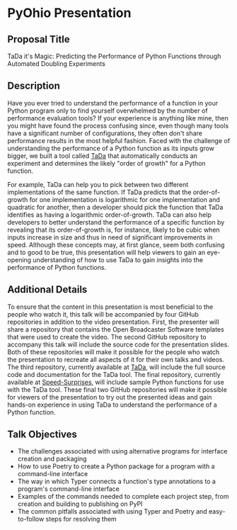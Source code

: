 # PyOhio Presentation

## Proposal Title

TaDa it's Magic: Predicting the Performance of Python Functions through Automated Doubling Experiments

## Description

Have you ever tried to understand the performance of a function in your Python
program only to find yourself overwhelmed by the number of performance
evaluation tools? If your experience is anything like mine, then you might have
found the process confusing since, even though many tools have a significant
number of configurations, they often don't share performance results in the most
helpful fashion. Faced with the challenge of understanding the performance of a
Python function as its inputs grow bigger, we built a tool called
[TaDa](https://github.com/Tada-Project/tada) that automatically conducts an
experiment and determines the likely "order of growth" for a Python function.

For example, TaDa can help you to pick between two different implementations of
the same function. If TaDa predicts that the order-of-growth for one
implementation is logarithmic for one implementation and quadratic for another,
then a developer should pick the function that TaDa identifies as having a
logarithmic order-of-growth. TaDa can also help developers to better understand
the performance of a specific function by revealing that its order-of-growth is,
for instance, likely to be cubic when inputs increase in size and thus in need
of significant improvements in speed. Although these concepts may, at first
glance, seem both confusing and to good to be true, this presentation will
help viewers to gain an eye-opening understanding of how to use TaDa to gain
insights into the performance of Python functions.

## Additional Details

To ensure that the content in this presentation is most beneficial to the people
who watch it, this talk will be accompanied by four GitHub repositories in
addition to the video presentation. First, the presenter will share a repository
that contains the Open Broadcaster Software templates that were used to create
the video. The second GitHub repository to accompany this talk will include the
source code for the presentation slides. Both of these repositories will make it
possible for the people who watch the presentation to recreate all aspects of it
for their own talks and videos. The third repository, currently available at
[TaDa](https://github.com/Tada-Project/tada), will include the full source code
and documentation for the TaDa tool. The final repository, currently available
at [Speed-Surprises](https://github.com/Tada-Project/speed-surprises), will
include sample Python functions for use with the TaDa tool. These final two
GitHub repositories will make it possible for viewers of the presentation to try
out the presented ideas and gain hands-on experience in using TaDa to understand
the performance of a Python function.

## Talk Objectives

- The challenges associated with using alternative programs for interface creation and packaging
- How to use Poetry to create a Python package for a program with a command-line interface
- The way in which Typer connects a function's type annotations to a program's command-line interface
- Examples of the commands needed to complete each project step, from creation and building to publishing on PyPI
- The common pitfalls associated with using Typer and Poetry and easy-to-follow steps for resolving them
